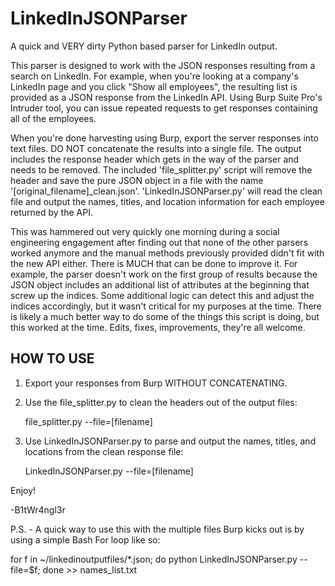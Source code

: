 # LinkedInJSONParser
A quick and VERY dirty Python based parser for LinkedIn output.

This parser is designed to work with the JSON responses resulting from a search on LinkedIn. For example, when you're looking at a company's LinkedIn page and you click "Show all employees", the resulting list is provided as a JSON response from the LinkedIn API. Using Burp Suite Pro's Intruder tool, you can issue repeated requests to get responses containing all of the employees.

When you're done harvesting using Burp, export the server responses into text files. DO NOT concatenate the results into a single file. The output includes the response header which gets in the way of the parser and needs to be removed. The included 'file_splitter.py' script will remove the header and save the pure JSON object in a file with the name '[original_filename]_clean.json'. 'LinkedInJSONParser.py' will read the clean file and output the names, titles, and location information for each employee returned by the API.

This was hammered out very quickly one morning during a social engineering engagement after finding out that none of the other parsers worked anymore and the manual methods previously provided didn't fit with the new API either. There is MUCH that can be done to improve it. For example, the parser doesn't work on the first group of results because the JSON object includes an additional list of attributes at the beginning that screw up the indices. Some additional logic can detect this and adjust the indices accordingly, but it wasn't critical for my purposes at the time. There is likely a much better way to do some of the things this script is doing, but this worked at the time. Edits, fixes, improvements, they're all welcome.

HOW TO USE
--------------
1. Export your responses from Burp WITHOUT CONCATENATING.
2. Use the file_splitter.py to clean the headers out of the output files:
  
    file_splitter.py --file=[filename]

3. Use LinkedInJSONParser.py to parse and output the names, titles, and locations from the clean response file:

    LinkedInJSONParser.py --file=[filename]
  
Enjoy!

-B1tWr4ngl3r

P.S. - A quick way to use this with the multiple files Burp kicks out is by using a simple Bash For loop like so:

for f in ~/linkedinoutputfiles/*.json; do python LinkedInJSONParser.py --file=$f; done >> names_list.txt
